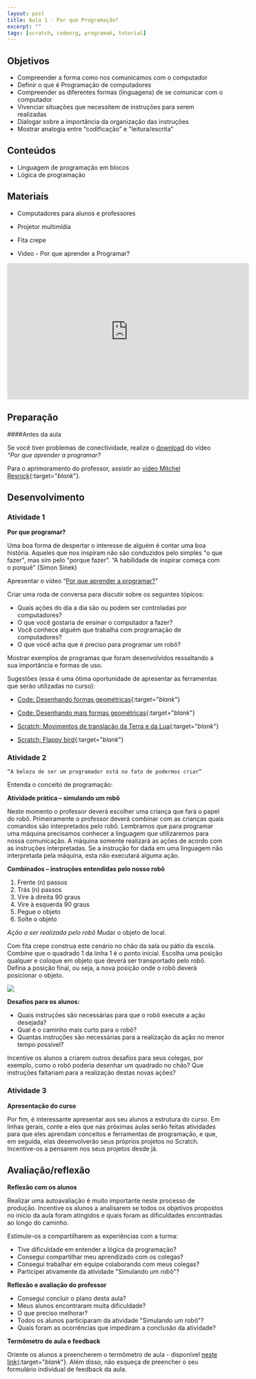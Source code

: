 ```yaml
---
layout: post
title: Aula 1 - Por que Programação?
excerpt: ""
tags: [scratch, codeorg, programaê, tutorial]
---
```


## Objetivos

- Compreender a forma como nos comunicamos com o computador
- Definir o que é Programação de computadores
- Compreender as diferentes formas (linguagens) de se comunicar com o computador
- Vivenciar situações que necessitem de instruções para serem realizadas
- Dialogar sobre a importância da organização das instruções
- Mostrar analogia entre “codificação”  e  "leitura/escrita”

## Conteúdos

- Linguagem de programação em blocos
- Lógica de programação


## Materiais

- Computadores para alunos e professores
- Projetor multimídia
- Fita crepe

- Video - Por que aprender a Programar?

<iframe width="560" height="315" src="https://www.youtube.com/embed/nKIu9yen5nc" frameborder="0" allowfullscreen></iframe>

## Preparação

####Antes da aula

Se você tiver problemas de conectividade, realize o [download](https://www.youtube.com/watch?v=nKIu9yen5nc) do vídeo *“Por que aprender a programar?*

Para o aprimoramento do professor, assistir ao [vídeo Mitchel Resnick](http://www.ted.com/talks/mitch_resnick_let_s_teach_kids_to_code/){:target="_blank_"}.

## Desenvolvimento

### Atividade 1
**Por que programar?**

Uma boa forma de despertar o interesse de alguém é contar uma boa história. Aqueles que nos inspiram não são conduzidos pelo simples "o que fazer", mas sim pelo "porque fazer". “A habilidade de inspirar começa com o porquê" (Simon Sinek)

Apresentar o vídeo “[Por que aprender a programar?](https://www.youtube.com/watch?v=nKIu9yen5nc)"

Criar uma roda de conversa para discutir sobre os seguintes tópicos:

- Quais ações do dia a dia são ou podem ser controladas por computadores?
- O que você gostaria de ensinar o computador a fazer?
- Você conhece alguém que trabalha com programação de computadores?
- O que você acha que é preciso para programar um robô?

Mostrar exemplos de programas que foram desenvolvidos ressaltando a sua importância e formas de uso.

Sugestões (essa é uma ótima oportunidade de apresentar as ferramentas que serão utilizadas no curso):

 - [Code: Desenhando formas geométricas](http://studio.code.org/c/33178229){:target="_blank_"}

 - [Code: Desenhando mais formas geométricas](http://studio.code.org/c/87613398){:target="_blank_"}

 - [Scratch: Movimentos de translação da Terra e da Lua](https://scratch.mit.edu/projects/25515564/#player){:target="_blank_"}

 - [Scratch: Flappy bird](https://scratch.mit.edu/projects/19977902/#player){:target="_blank_"}


### Atividade 2

    “A beleza de ser um programador está no fato de podermos criar”

Entenda o conceito de programação:

**Atividade prática – simulando um robô**

Neste momento o professor deverá escolher uma criança que fará o papel do robô. Primeiramente o professor deverá combinar com as crianças quais comandos são  interpretados pelo robô. Lembramos que para programar uma máquina precisamos conhecer a linguagem que utilizaremos para nossa comunicação. A máquina somente  realizará as ações de acordo com as instruções interpretadas. Se a instrução for dada em uma linguagem não interpretada pela máquina, esta não executará alguma ação.

**Combinados – instruções entendidas pelo nosso robô**

1. Frente (n) passos
2. Trás (n)  passos
3. Vire à direita 90 graus
4. Vire à esquerda 90 graus
5. Pegue o objeto
6. Solte o objeto

*Ação a ser realizada pelo robô*
Mudar o objeto de local.

Com fita crepe construa este cenário no chão da sala ou pátio da escola. Combine que o quadrado 1 da linha 1 é o ponto inicial. Escolha uma posição qualquer e coloque em objeto que deverá ser transportado pelo robô. Defina a posição final, ou seja, a nova posição onde o robô deverá posicionar o objeto.

![](/blocos/imagens/aula1-1.png)


**Desafios para os alunos:**


- Quais instruções são necessárias para que o robô execute a ação desejada?
- Qual é o caminho mais curto para o robô?
- Quantas instruções são necessárias para a realização da ação no menor tempo possível?

Incentive os alunos a criarem outros desafios para seus colegas, por exemplo, como o robô poderia desenhar um quadrado no chão? Que instruções faltariam para a realização destas novas ações?

### Atividade 3

**Apresentação do curso**

Por fim, é interessante apresentar aos seu alunos a estrutura do curso. Em linhas gerais, conte a eles que nas próximas aulas serão feitas atividades para que eles aprendam conceitos e ferramentas de programação, e que, em seguida, elas desenvolverão seus próprios projetos no Scratch. Incentive-os a pensarem nos seus projetos desde já.


## Avaliação/reflexão

**Reflexão com os alunos**

Realizar uma autoavaliação é muito importante neste processo de produção. Incentive os alunos a analisarem se todos os objetivos propostos no início da aula foram atingidos e quais foram as dificuldades encontradas ao longo do caminho.

Estimule-os a compartilharem as experiências com a turma:

- Tive dificuldade em entender a lógica da programação?
- Consegui compartilhar meu aprendizado com os colegas?
- Consegui trabalhar em equipe colaborando com meus colegas?
- Participei ativamente da atividade "Simulando um robô"?


**Reflexão e avaliação do professor**

- Consegui concluir o plano desta aula?
- Meus alunos encontraram muita dificuldade?
- O que preciso melhorar?
- Todos os alunos participaram da atividade "Simulando um robô"?
- Quais foram as ocorrências que impediram a conclusão da atividade?

**Termômetro de aula e feedback**

Oriente os alunos a preencherem o termômetro de aula - disponível [neste link](http://goo.gl/FbZvEh){:target="_blank_"}. Além disso, não esqueça de preencher o seu formulário individual de feedback da aula.
